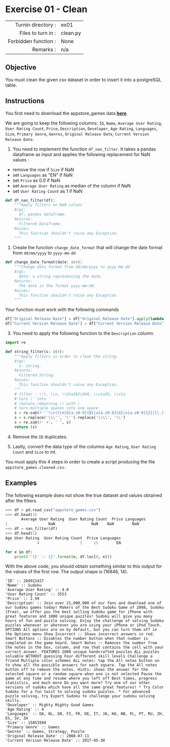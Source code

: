 # Exercise 01 - Clean

|                         |                    |
| -----------------------:| ------------------ |
|   Turnin directory :    |  ex01              |
|   Files to turn in :    |  clean.py          |
|   Forbidden function :  |  None              |
|   Remarks :             |  n/a               |


## Objective

You must clean the given csv dataset in order to insert it into a postgreSQL table.

## Instructions

You first need to download the appstore_games data **[here](https://www.kaggle.com/tristan581/17k-apple-app-store-strategy-games/download)**.

We are going to keep the following columns: `ID`, `Name`, `Average User Rating`, `User Rating Count`, `Price`, `Description`, `Developer`, `Age Rating`, `Languages`, `Size`, `Primary Genre`, `Genres`, `Original Release Date`, `Current Version Release Date`.

1) You need to implement the function `df_nan_filter`. It takes a pandas dataframe as input and applies the following replacement for NaN values :

* remove the row if `Size` if NaN
* set `Languages` as "EN" if NaN
* set `Price` as 0.0 if NaN
* set `Average User Rating` as median of the column if NaN
* set `User Rating Count` as 1 if NaN

```python
def df_nan_filter(df):
    """Apply filters on NaN values 
    Args:
      df: pandas dataframe.
    Returns:
      Filtered Dataframe.
    Raises:
      This function shouldn't raise any Exception.
    """
```

1) Create the function `change_date_format` that will change the date format from `dd/mm/yyyy` to `yyyy-mm-dd`
```python
def change_date_format(date: str):
    """Change date format from dd/mm/yyyy to yyyy-mm-dd
    Args:
      date: a string representing the date.
    Returns:
      The date in the format yyyy-mm-dd.
    Raises:
      This function shouldn't raise any Exception.
    """
```

Your function must work with the following commands

```python
df["Original Release Date"] = df["Original Release Date"].apply(lambda x: change_date_format(x))
df["Current Version Release Date"] = df["Current Version Release Date"].apply(lambda x: change_date_format(x))
```

3) You need to apply the following function to the `Description` column.

```python
import re

def string_filter(s: str):
    """Apply filters in order to clean the string.
    Args:
      s: string.
    Returns:
      Filtered String.
    Raises:
      This function shouldn't raise any Exception.
    """
    # filter : \\t, \\n, \\U1a1b2c3d4, \\u1a2b, \\x1a
    # turn \' into '
    # replace remaining \\ with \
    # turn multiple spaces into one space
    s = re.sub(r'''\\+(t|n|U[a-z0-9]{8}|u[a-z0-9]{4}|x[a-z0-9]{2}|[\.]{2})''', ' ', s)
    s = s.replace('\\\'', '\'').replace('\\\\', '\\')
    s = re.sub(r' +', ' ', s)
    return (s)
```

4) Remove the `ID` duplicates.

5) Lastly, convert the data type of the columns `Age Rating`, `User Rating Count` and `Size` to int. 

You must apply this 4 steps in order to create a script producing the file `appstore_games.cleaned.csv`.

## Examples

The following example does not show the true dataset and values obtained after the filters.
```python
>>> df = pd.read_csv("appstore_games.csv")
>>> df.head(1)
       Average User Rating  User Rating Count  Price Languages
1                  NaN                NaN    NaN        NaN
>>> df = nan_filter(df)
>>> df.head(1)
Age User Rating  User Rating Count  Price Languages
              4                  1     15        EN
```

```python
for e in df:
    print("'{}' :: {}".format(e, df.loc[0, e]))
```
With the above code, you should obtain something similar to this output for the values of the first row. The output shape is (16846, 14).

```
'ID' :: 284921427
'Name' :: Sudoku
'Average User Rating' :: 4.0
'User Rating Count' :: 3553
'Price' :: 2.99
'Description' :: Join over 21,000,000 of our fans and download one of our Sudoku games today! Makers of the Best Sudoku Game of 2008, Sudoku (Free), we offer you the best selling Sudoku game for iPhone with great features and 1000 unique puzzles! Sudoku will give you many hours of fun and puzzle solving. Enjoy the challenge of solving Sudoku puzzles whenever or wherever you are using your iPhone or iPod Touch. OPTIONS All options are on by default, but you can turn them off in the Options menu Show Incorrect :: Shows incorrect answers in red. Smart Buttons :: Disables the number button when that number is completed on the game board. Smart Notes :: Removes the number from the notes in the box, column, and row that contains the cell with your correct answer. FEATURES 1000 unique handcrafted puzzles ALL puzzles solvable WITHOUT guessing Four different skill levels Challenge a friend Multiple color schemes ALL notes: tap the All notes button on to show all the possible answers for each square. Tap the All notes button off to remove the notes. Hints: shows the answer for the selected square or a random square when one is not selected Pause the game at any time and resume where you left off Best times, progress statistics, and much more Do you want more? Try one of our other versions of sudoku which have all the same great features! * Try Color Sudoku for a fun twist to solving sudoku puzzles. * For advanced puzzle solving, try Expert Sudoku to challenge your sudoku solving skills.
'Developer' :: Mighty Mighty Good Games
'Age Rating' :: 4
'Languages' :: DA, NL, EN, FI, FR, DE, IT, JA, KO, NB, PL, PT, RU, ZH, ES, SV, ZH
'Size' :: 15853568
'Primary Genre' :: Games
'Genres' :: Games, Strategy, Puzzle
'Original Release Date' :: 2008-07-11
'Current Version Release Date' :: 2017-05-30
```